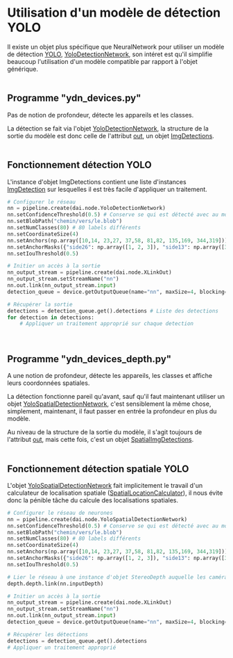 # Utilisation d'un modèle de détection YOLO


Il existe un objet plus spécifique que NeuralNetwork pour utiliser un modèle de détection [YOLO](https://appsilon.com/object-detection-yolo-algorithm/), [YoloDetectionNetwork](https://docs.luxonis.com/projects/api/en/latest/references/python/#depthai.YoloDetectionNetwork), son intéret est qu'il simplifie beaucoup l'utilisation d'un modèle compatible par rapport à l'objet générique.
<br><br>


## Programme "ydn_devices.py"
Pas de notion de profondeur, détecte les appareils et les classes.

La détection se fait via l'objet [YoloDetectionNetwork](https://docs.luxonis.com/projects/api/en/latest/references/python/#depthai.YoloDetectionNetwork), la structure de la sortie du modèle est donc celle de l'attribut [out](https://docs.luxonis.com/projects/api/en/latest/references/python/#depthai.DetectionNetwork.out), un objet [ImgDetections](https://docs.luxonis.com/projects/api/en/latest/references/python/#depthai.ImgDetections).
<br><br>


## Fonctionnement détection YOLO

L'instance d'objet ImgDetections contient une liste d'instances [ImgDetection](https://docs.luxonis.com/projects/api/en/latest/references/python/#depthai.ImgDetection) sur lesquelles il est très facile d'appliquer un traitement.

```py
# Configurer le réseau
nn = pipeline.create(dai.node.YoloDetectionNetwork)
nn.setConfidenceThreshold(0.5) # Conserve se qui est détecté avec au moins 50% d'assurance
nn.setBlobPath("chemin/vers/le.blob")
nn.setNumClasses(80) # 80 labels différents
nn.setCoordinateSize(4)
nn.setAnchors(np.array([10,14, 23,27, 37,58, 81,82, 135,169, 344,319]))
nn.setAnchorMasks({"side26": np.array([1, 2, 3]), "side13": np.array([3, 4, 5])})
nn.setIouThreshold(0.5)

# Initier un accès à la sortie
nn_output_stream = pipeline.create(dai.node.XLinkOut)
nn_output_stream.setStreamName("nn")
nn.out.link(nn_output_stream.input)
detection_queue = device.getOutputQueue(name="nn", maxSize=4, blocking=False)

# Récupérer la sortie
detections = detection_queue.get().detections # Liste des detections
for detection in detections:
    # Appliquer un traitement approprié sur chaque detection
```
<br>


## Programme "ydn_devices_depth.py"
A une notion de profondeur, détecte les appareils, les classes et affiche leurs coordonnées spatiales.

La détection fonctionne pareil qu'avant, sauf qu'il faut maintenant utiliser un objet [YoloSpatialDetectionNetwork](https://docs.luxonis.com/projects/api/en/latest/references/python/#depthai.YoloSpatialDetectionNetwork), c'est sensiblement la même chose, simplement, maintenant, il faut passer en entrée la profondeur en plus du modèle.

Au niveau de la structure de la sortie du modèle, il s'agit toujours de l'attribut [out](https://docs.luxonis.com/projects/api/en/latest/references/python/#depthai.SpatialDetectionNetwork.out), mais cette fois, c'est un objet [SpatialImgDetections](https://docs.luxonis.com/projects/api/en/latest/references/python/#depthai.SpatialImgDetections).
<br><br>


## Fonctionnement détection spatiale YOLO

L'objet [YoloSpatialDetectionNetwork](https://docs.luxonis.com/projects/api/en/latest/references/python/#depthai.YoloSpatialDetectionNetwork) fait implicitement le travail d'un calculateur de localisation spatiale ([SpatialLocationCalculator](https://docs.luxonis.com/projects/api/en/latest/references/python/#depthai.SpatialLocationCalculator)), il nous évite donc la pénible tâche du calcule des localisations spatiales.
```py
# Configurer le réseau de neurones
nn = pipeline.create(dai.node.YoloSpatialDetectionNetwork)
nn.setConfidenceThreshold(0.5) # Conserve se qui est détecté avec au moins 50% d'assurance
nn.setBlobPath("chemin/vers/le.blob")
nn.setNumClasses(80) # 80 labels différents
nn.setCoordinateSize(4)
nn.setAnchors(np.array([10,14, 23,27, 37,58, 81,82, 135,169, 344,319]))
nn.setAnchorMasks({"side26": np.array([1, 2, 3]), "side13": np.array([3, 4, 5])})
nn.setIouThreshold(0.5)

# Lier le réseau à une instance d'objet StereoDepth auquelle les caméras lattérales ont été liées.
depth.depth.link(nn.inputDepth)

# Initier un accès à la sortie
nn_output_stream = pipeline.create(dai.node.XLinkOut)
nn_output_stream.setStreamName("nn")
nn.out.link(nn_output_stream.input)
detection_queue = device.getOutputQueue(name="nn", maxSize=4, blocking=False)

# Récupérer les détections
detections = detection_queue.get().detections
# Appliquer un traitement approprié
```